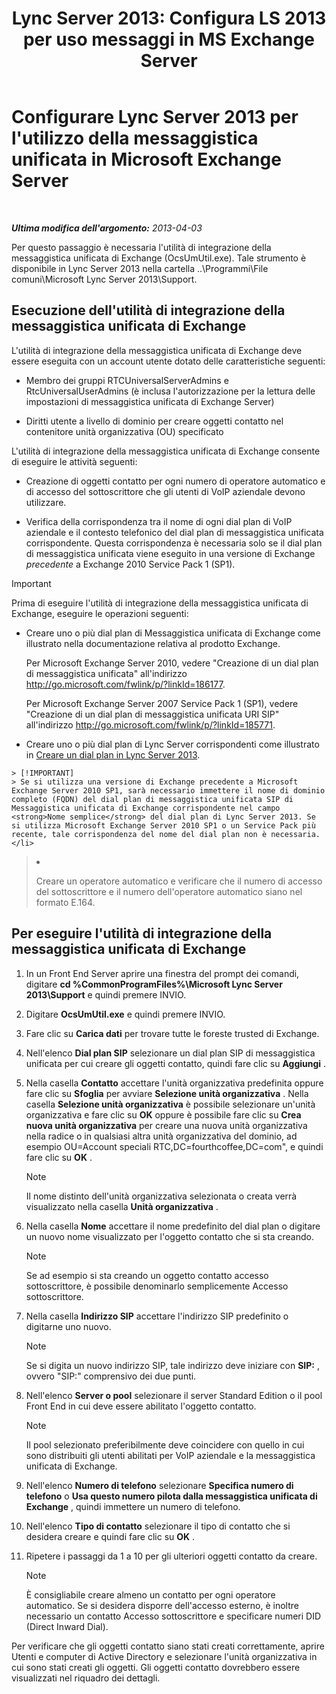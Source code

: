 ﻿---
title: "Lync Server 2013: Configura LS 2013 per uso messaggi in MS Exchange Server"
TOCTitle: Configurare Lync Server 2013 per l'utilizzo della messaggistica unificata in Microsoft Exchange Server
ms:assetid: 1098ae4d-f57f-44f3-804e-39889d9fc14e
ms:mtpsurl: https://technet.microsoft.com/it-it/library/Gg398193(v=OCS.15)
ms:contentKeyID: 49299717
ms.date: 08/24/2015
mtps_version: v=OCS.15
ms.translationtype: HT
---

# Configurare Lync Server 2013 per l'utilizzo della messaggistica unificata in Microsoft Exchange Server

 

_**Ultima modifica dell'argomento:** 2013-04-03_

Per questo passaggio è necessaria l'utilità di integrazione della messaggistica unificata di Exchange (OcsUmUtil.exe). Tale strumento è disponibile in Lync Server 2013 nella cartella ..\\Programmi\\File comuni\\Microsoft Lync Server 2013\\Support.

## Esecuzione dell'utilità di integrazione della messaggistica unificata di Exchange

L'utilità di integrazione della messaggistica unificata di Exchange deve essere eseguita con un account utente dotato delle caratteristiche seguenti:

  - Membro dei gruppi RTCUniversalServerAdmins e RtcUniversalUserAdmins (è inclusa l'autorizzazione per la lettura delle impostazioni di messaggistica unificata di Exchange Server)

  - Diritti utente a livello di dominio per creare oggetti contatto nel contenitore unità organizzativa (OU) specificato

L'utilità di integrazione della messaggistica unificata di Exchange consente di eseguire le attività seguenti:

  - Creazione di oggetti contatto per ogni numero di operatore automatico e di accesso del sottoscrittore che gli utenti di VoIP aziendale devono utilizzare.

  - Verifica della corrispondenza tra il nome di ogni dial plan di VoIP aziendale e il contesto telefonico del dial plan di messaggistica unificata corrispondente. Questa corrispondenza è necessaria solo se il dial plan di messaggistica unificata viene eseguito in una versione di Exchange *precedente* a Exchange 2010 Service Pack 1 (SP1).

> [!IMPORTANT]  
> Prima di eseguire l'utilità di integrazione della messaggistica unificata di Exchange, eseguire le operazioni seguenti:<ul><li><p>Creare uno o più dial plan di Messaggistica unificata di Exchange come illustrato nella documentazione relativa al prodotto Exchange.</p>
> <p>Per Microsoft Exchange Server 2010, vedere &quot;Creazione di un dial plan di messaggistica unificata&quot; all'indirizzo <a href="http://go.microsoft.com/fwlink/p/?linkid=186177">http://go.microsoft.com/fwlink/p/?linkId=186177</a>.</p>
> <p>Per Microsoft Exchange Server 2007 Service Pack 1 (SP1), vedere &quot;Creazione di un dial plan di messaggistica unificata URI SIP&quot; all'indirizzo <a href="http://go.microsoft.com/fwlink/p/?linkid=185771">http://go.microsoft.com/fwlink/p/?linkId=185771</a>.</p></li><li><p>Creare uno o più dial plan di Lync Server corrispondenti come illustrato in <a href="lync-server-2013-create-a-dial-plan.md">Creare un dial plan in Lync Server 2013</a>.</p>
    > [!IMPORTANT]  
    > Se si utilizza una versione di Exchange precedente a Microsoft Exchange Server 2010 SP1, sarà necessario immettere il nome di dominio completo (FQDN) del dial plan di messaggistica unificata SIP di Messaggistica unificata di Exchange corrispondente nel campo <strong>Nome semplice</strong> del dial plan di Lync Server 2013. Se si utilizza Microsoft Exchange Server 2010 SP1 o un Service Pack più recente, tale corrispondenza del nome del dial plan non è necessaria.</li>
> <li><p>Creare un operatore automatico e verificare che il numero di accesso del sottoscrittore e il numero dell'operatore automatico siano nel formato E.164.</p></li></ul>


## Per eseguire l'utilità di integrazione della messaggistica unificata di Exchange

1.  In un Front End Server aprire una finestra del prompt dei comandi, digitare **cd %CommonProgramFiles%\\Microsoft Lync Server 2013\\Support** e quindi premere INVIO.

2.  Digitare **OcsUmUtil.exe** e quindi premere INVIO.

3.  Fare clic su **Carica dati** per trovare tutte le foreste trusted di Exchange.

4.  Nell'elenco **Dial plan SIP** selezionare un dial plan SIP di messaggistica unificata per cui creare gli oggetti contatto, quindi fare clic su **Aggiungi** .

5.  Nella casella **Contatto** accettare l'unità organizzativa predefinita oppure fare clic su **Sfoglia** per avviare **Selezione unità organizzativa** . Nella casella **Selezione unità organizzativa** è possibile selezionare un'unità organizzativa e fare clic su **OK** oppure è possibile fare clic su **Crea nuova unità organizzativa** per creare una nuova unità organizzativa nella radice o in qualsiasi altra unità organizzativa del dominio, ad esempio OU=Account speciali RTC,DC=fourthcoffee,DC=com", e quindi fare clic su **OK** .
    

    > [!NOTE]
    > Il nome distinto dell'unità organizzativa selezionata o creata verrà visualizzato nella casella <STRONG>Unità organizzativa</STRONG> .



6.  Nella casella **Nome** accettare il nome predefinito del dial plan o digitare un nuovo nome visualizzato per l'oggetto contatto che si sta creando.
    

    > [!NOTE]
    > Se ad esempio si sta creando un oggetto contatto accesso sottoscrittore, è possibile denominarlo semplicemente Accesso sottoscrittore.



7.  Nella casella **Indirizzo SIP** accettare l'indirizzo SIP predefinito o digitarne uno nuovo.
    

    > [!NOTE]
    > Se si digita un nuovo indirizzo SIP, tale indirizzo deve iniziare con <STRONG>SIP:</STRONG> , ovvero "SIP:" comprensivo dei due punti.



8.  Nell'elenco **Server o pool** selezionare il server Standard Edition o il pool Front End in cui deve essere abilitato l'oggetto contatto.
    

    > [!NOTE]
    > Il pool selezionato preferibilmente deve coincidere con quello in cui sono distribuiti gli utenti abilitati per VoIP aziendale e la messaggistica unificata di Exchange.



9.  Nell'elenco **Numero di telefono** selezionare **Specifica numero di telefono** o **Usa questo numero pilota dalla messaggistica unificata di Exchange** , quindi immettere un numero di telefono.

10. Nell'elenco **Tipo di contatto** selezionare il tipo di contatto che si desidera creare e quindi fare clic su **OK** .

11. Ripetere i passaggi da 1 a 10 per gli ulteriori oggetti contatto da creare.
    

    > [!NOTE]
    > È consigliabile creare almeno un contatto per ogni operatore automatico. Se si desidera disporre dell'accesso esterno, è inoltre necessario un contatto Accesso sottoscrittore e specificare numeri DID (Direct Inward Dial).



Per verificare che gli oggetti contatto siano stati creati correttamente, aprire Utenti e computer di Active Directory e selezionare l'unità organizzativa in cui sono stati creati gli oggetti. Gli oggetti contatto dovrebbero essere visualizzati nel riquadro dei dettagli.

